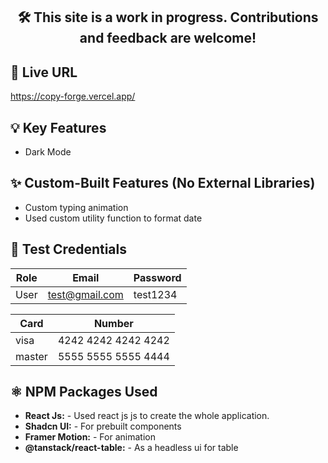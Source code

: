 <h2 align="center"><strong>🛠️ This site is a work in progress. Contributions and feedback are welcome!</strong></h2>

## 🔗 Live URL

https://copy-forge.vercel.app/

## 💡 Key Features

- Dark Mode

## ✨ Custom-Built Features (No External Libraries)

- Custom typing animation
- Used custom utility function to format date

## 🧪 Test Credentials

| Role | Email          | Password |
| ---- | -------------- | -------- |
| User | test@gmail.com | test1234 |

| Card | Number          | 
| ---- | -------------- | 
| visa | 4242 4242 4242 4242 | 
| master | 5555 5555 5555 4444 | 

## ⚛️ NPM Packages Used

- **React Js:** - Used react js js to create the whole application.
- **Shadcn UI:** - For prebuilt components
- **Framer Motion:** - For animation
- **@tanstack/react-table:** - As a headless ui for table
